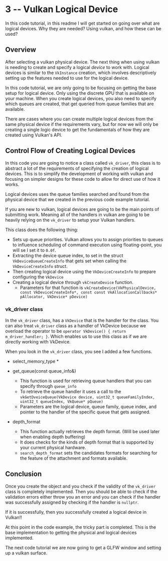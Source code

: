 # 3 -- Vulkan Logical Device


In this code tutorial, in this readme I will get started on going over what are logical devices. Why they are needed? Using vulkan, and how these can be used?

## Overview

After selecting a vulkan physical device. The next thing when using vulkan is needing to create and specify a logical *device* to work with.  Logical devices is similar to the `VkInstance` creation, which involves descriptively setting up the features needed to use for the logical device.

In this code tutorial, we are only going to be focusing on getting the base setup for logical device. Only using the discrete GPU that is available on your machine. When you create logical devices, you also need to specify which queues are created, that get queried from queue families that are available.

There are cases where you can create multiple logical devices from the same physical device if the requirements vary, but for now we will only be creating a single logic device to get the fundamentals of how they are created using Vulkan's API.

## Control Flow of Creating Logical Devices

<!-- When creating a logical device these are the following specifications when doing so:

* Setup `VkDeviceQueueCreateInfo` which is for specifying the priorities of the queue's you want to create.
* Extract from `vk_physical_driver` to get the graphics queue index.
* Once retrieving the graphics queue index, we then use `vkGetQueue` to assign our handler to the graphics queue of our specifications.
* Specify `VkPhysicalDeviceFeatures` which are features that helps vulkan to know what sets of features for your current device, you want to enable for vulkan to use.
 -->

In this code you are going to notice a class called `vk_driver`, this class is to abstract a lot of the requirements of specifying the creation of logical devices. This is to simplify the development of working with vulkan and focusing on simpler designs for these code to allow for direct use of how it works.

Logical devices uses the queue families searched and found from the physical device that we created in the previous code example tutorial.

If you are new to vulkan, logical devices are going to be the main points of submitting work. Meaning all of the handlers in vulkan are going to be heavily relying on the `vk_driver` to setup your Vulkan handlers. 

This class does the following thing:

* Sets up queue priorities. Vulkan allows you to assign priorities to queues to influence scheduling of command execution using floating-point, you will se I set it to `0.0f`.
* Extracting the device queue index, to set in the struct `VkDeviceQueueCreateInfo` that gets set when calling the `VkDeviceCreateInfo` struct.
* Then creating logical device using the `VkDeviceCreateInfo` to prepare configuring the `VkDevice`
* Creating a logical device through `vkCreateDevice` function.
    * Parameters for that function is `vkCreateDevice(VkPhysicalDevice, const VkDeviceCreateInfo*, const const VkAllocationCallbacks* pAllocator, VkDevice* pDevice)`


### vk_driver class

In the `vk_driver` class, has a `VkDevice` that is the handler for the class. You can also treat `vk_driver` class as a handler of VkDevice because we overload the operator to be `operator VkDevice() { return m_driver_handler; }`. Which enables us to use this class as if we are directly working with VkDevice.

When you look in the `vk_driver` class, you see I added a few functions.

* select_memory_type
    * 
* get_queue(const queue_info&)
    * This function is used for retrieving queue handlers that you can specify through `queue_info`
    * To retrieve the queue handler it uses a call to the `vkGetDveiceQueue(VkDevice device, uint32_t queueFamilyIndex, uint32_t queueIndex, VkQueue* pQueue)`
    * Parameters are the logical device, queue family, queue index, and pointer to the handler of the specific queue that gets assigned.

* depth_format
    * This function actually retrieves the depth format. (Will be used later when enabling depth buffering)
    * It does checks for the kinds of depth format that is supported by your current physical hardware.
    * `search_depth_format` sets the candidates formats for searching for the feature of the attachment and formats available.

## Conclusion

Once you create the object and you check if the validity of the `vk_driver` class is completely implemented. Then you should be able to check if the validation errors either throw you an error and you can check if the handler was successfully assigned by checking if the handler is `nullptr`.

If it is successfully, then you successfully created a logical device in Vulkan!!

At this point in the code example, the tricky part is completed. This is the base implementation to getting the physical and logical devices implemented.

The next code tutorial we are now going to get a GLFW window and setting up a vulkan surface.
